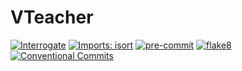 # VTeacher

[![Interrogate](badges/interrogate.svg)](https://github.com/econchick/interrogate)
[![Imports: isort](https://img.shields.io/badge/%20imports-isort-%231674b1?style=flat&labelColor=ef8336)](https://pycqa.github.io/isort/)
[![pre-commit](https://img.shields.io/badge/pre--commit-enabled-brightgreen?logo=pre-commit&logoColor=white)](https://github.com/pre-commit/pre-commit)
[![flake8](https://img.shields.io/static/v1?label=flake8&message=enabled&color=brightgreen&logoColor=white)](https://github.com/PyCQA/flake8)
[![Conventional Commits](https://img.shields.io/badge/Conventional%20Commits-1.0.0-brightgreen.svg?style=flat)](https://conventionalcommits.org)